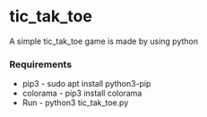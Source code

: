 # tic_tak_toe
A simple tic_tak_toe game is made by using python

<h3>Requirements</h3>
<ul>
  <li>pip3 - sudo apt install python3-pip</li>
  <li>colorama - pip3 install colorama</li>
  <li>Run - python3 tic_tak_toe.py</li>
</ul>

